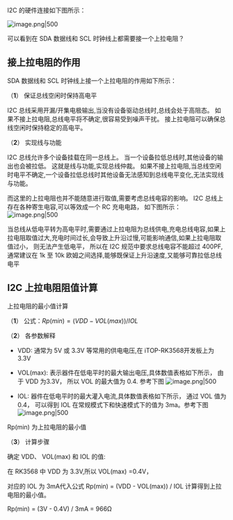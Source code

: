 I2C 的硬件连接如下图所示：

![image.png|500](https://my-obsidian-image.oss-cn-guangzhou.aliyuncs.com/2025/06/fe35a43f588b00a27ee5a42e5a8194ba.png)


可以看到在 SDA 数据线和 SCL 时钟线上都需要接一个上拉电阻？

## 接上拉电阻的作用

SDA 数据线和 SCL 时钟线上接一个上拉电阻的作用如下所示：

（**1**） 保证总线空闲时保持高电平

I2C 总线采用开漏/开集电极输出,当没有设备驱动总线时,总线会处于高阻态。 如果不接上拉电阻,总线电平将不确定,很容易受到噪声干扰。 接上拉电阻可以确保总线空闲时保持稳定的高电平。

  

（**2**） 实现线与功能

I2C 总线允许多个设备挂载在同一总线上。 当一个设备拉低总线时,其他设备的输出也会被拉低。 这就是线与功能,实现总线仲裁。 如果不接上拉电阻,当总线空闲时电平不确定,一个设备拉低总线时其他设备无法感知到总线电平变化,无法实现线与功能。

  

而这里的上拉电阻也并不能随意进行取值,需要考虑总线电容的影响。 I2C 总线上存在各种寄生电容,可以等效成一个 RC 充电电路， 如下图所示：
![image.png|500](https://my-obsidian-image.oss-cn-guangzhou.aliyuncs.com/2025/06/6ec10039013460ca8b6c8f9ea63b3b8f.png)


当总线从低电平转为高电平时,需要通过上拉电阻为总线供电,充电总线电容,如果上拉电阻取值过大,充电时间过长,会导致上升沿过慢,可能影响通信,如果上拉电阻取值过小， 则无法产生低电平， 所以在 I2C 规范中要求总线电容不能超过 400PF,通常建议在 1k 至 10k 欧姆之间选择,能够既保证上升沿速度,又能够可靠拉低总线电平

  

## I2C 上拉电阻阻值计算

上拉电阻的最小值计算

（**1**） 公式：$Rp(min) = (VDD - VOL(max))/IOL$


（**2**） 各参数解释

- VDD: 通常为 5V 或 3.3V 等常用的供电电压,在 iTOP-RK3568开发板上为 3.3V
    
- VOL(max): 表示器件在低电平时的最大输出电压,具体数值表格如下所示， 由于 VDD 为3.3V， 所以 VOL 的最大值为 0.4. 参考下图
![image.png|500](https://my-obsidian-image.oss-cn-guangzhou.aliyuncs.com/2025/06/3725a69f750c3b7c7ac03026a48ca534.png)


- IOL: 器件在低电平时的最大灌入电流,具体数值表格如下所示， 通过 VOL 值为 0.4， 可以得到 IOL 在常规模式下和快速模式下的值为 3ma。参考下图
![image.png|500](https://my-obsidian-image.oss-cn-guangzhou.aliyuncs.com/2025/06/ddc8e989fa9482fe58726f20d58b701c.png)


Rp(min) 为上拉电阻的最小值

（**3**） 计算步骤

确定 VDD、 VOL(max) 和 IOL 的值:

在 RK3568 中 VDD 为 3.3V,所以 VOL(max) =0.4V，

对应的 IOL 为 3mA代入公式 Rp(min) = (VDD - VOL(max)) / IOL 计算得到上拉电阻的最小值。

Rp(min) = (3V - 0.4V) / 3mA = 966Ω